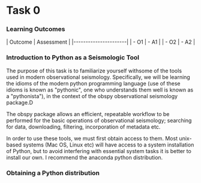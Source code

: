 # Task 0

### Learning Outcomes


| Outcome | Assessment |
|----------------------|
| - O1    | - A1       |
| - O2    | - A2       |



### Introduction to Python as a Seismologic Tool
The purpose of this task is to familiarize yourself withsome of the tools used in modern observational seismology. Specifically, we will be learning the idioms of the modern python programming language (use of these idioms is known as "pythonic", one who understands them well is known as a "pythonista"), in the context of the obspy observational seismology package.D

The obspy package allows an efficient, repeatable workflow to be performed for the basic operations of observational seismology; searching for data, downloading, filtering, incorporation of metadata etc.

In order to use these tools, we must first obtain access to them. Most unix-based systems (Mac OS, Linux etc) will have access to a system installation of Python, but to avoid interfering with essential system tasks it is better to install our own. I recommend the anaconda python distribution.

### Obtaining a Python distribution
